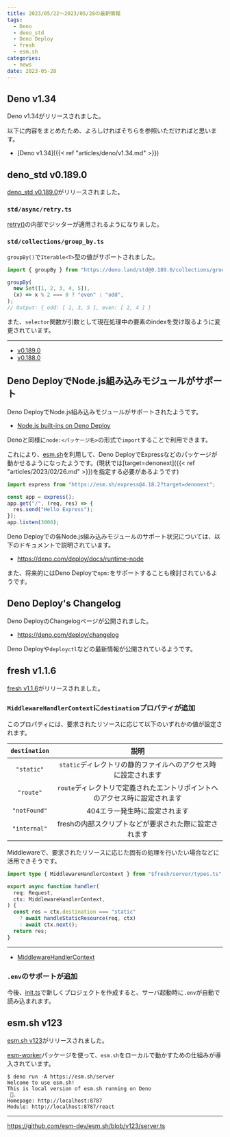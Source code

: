 ```yaml
---
title: 2023/05/22〜2023/05/28の最新情報
tags:
  - Deno
  - deno_std
  - Deno Deploy
  - fresh
  - esm.sh
categories:
  - news
date: 2023-05-28
---
```


## Deno v1.34

Deno v1.34がリリースされました。

以下に内容をまとめたため、よろしければそちらを参照いただければと思います。

* [Deno v1.34]({{< ref "articles/deno/v1.34.md" >}})



## deno_std v0.189.0

[deno_std v0.189.0](https://github.com/denoland/deno_std/releases/tag/0.189.0)がリリースされました。

### `std/async/retry.ts`

[retry()](https://deno.land/std@0.189.0/async/retry.ts?s=retry)の内部でジッターが適用されるようになりました。

### `std/collections/group_by.ts`

`groupBy()`で`Iterable<T>`型の値がサポートされました。

```javascript
import { groupBy } from "https://deno.land/std@0.189.0/collections/group_by.ts";

groupBy(
  new Set([1, 2, 3, 4, 5]),
  (x) => x % 2 === 0 ? "even" : "odd",
);
// Output: { odd: [ 1, 3, 5 ], even: [ 2, 4 ] }
```

また、`selector`関数が引数として現在処理中の要素のindexを受け取るように変更されています。

---

* [v0.189.0](https://deno.land/std@0.189.0/collections/group_by.ts?s=groupBy)
* [v0.188.0](https://deno.land/std@0.188.0/collections/group_by.ts?s=groupBy)
        

## Deno DeployでNode.js組み込みモジュールがサポート

Deno DeployでNode.js組み込みモジュールがサポートされたようです。

- [Node.js built-ins on Deno Deploy](https://deno.com/blog/node-builtins-on-deploy)

Denoと同様に`node:<パッケージ名>`の形式で`import`することで利用できます。

これにより、[esm.sh](esm.sh)を利用して、Deno DeployでExpressなどのパッケージが動かせるようになったようです。(現状では[target=denonext]({{< ref "articles/2023/02/26.md" >}})を指定する必要があるようです)

```javascript
import express from "https://esm.sh/express@4.18.2?target=denonext";

const app = express();
app.get("/", (req, res) => {
  res.send("Hello Express");
});
app.listen(3000);
```

Deno Deployでの各Node.js組み込みモジュールのサポート状況については、以下のドキュメントで説明されています。

- https://deno.com/deploy/docs/runtime-node

また、将来的にはDeno Deployで`npm:`をサポートすることも検討されているようです。

## Deno Deploy's Changelog

Deno DeployのChangelogページが公開されました。

* https://deno.com/deploy/changelog

Deno Deployや`deployctl`などの最新情報が公開されているようです。

## fresh v1.1.6

[fresh v1.1.6](https://github.com/denoland/fresh/releases/tag/1.1.6)がリリースされました。

### `MiddlewareHandlerContext`に`destination`プロパティが追加

このプロパティには、要求されたリソースに応じて以下のいずれかの値が設定されます。

|`destination`|説明|
|:---:|:---:|
|`"static"`|`static`ディレクトリの静的ファイルへのアクセス時に設定されます|
|`"route"`|`route`ディレクトリで定義されたエントリポイントへのアクセス時に設定されます|
|`"notFound"`|404エラー発生時に設定されます|
|`"internal"`|freshの内部スクリプトなどが要求された際に設定されます|

Middlewareで、要求されたリソースに応じた固有の処理を行いたい場合などに活用できそうです。

```typescript
import type { MiddlewareHandlerContext } from "$fresh/server/types.ts";

export async function handler(
  req: Request,
  ctx: MiddlewareHandlerContext,
) {
  const res = ctx.destination === "static"
    ? await handleStaticResource(req, ctx)
    : await ctx.next();
  return res;
}
```

---

- [MiddlewareHandlerContext](https://deno.land/x/fresh@1.1.6/src/server/types.ts?s=MiddlewareHandlerContext)
    
### `.env`のサポートが追加

今後、[init.ts](https://deno.land/x/fresh@1.1.6/init.ts)で新しくプロジェクトを作成すると、サーバ起動時に`.env`が自動で読み込まれます。

## esm.sh v123

[esm.sh v123](https://github.com/esm-dev/esm.sh/releases/tag/v123)がリリースされました。

[esm-worker](https://www.npmjs.com/package/esm-worker)パッケージを使って、`esm.sh`をローカルで動かすための仕組みが導入されています。

```shell
$ deno run -A https://esm.sh/server
Welcome to use esm.sh!
This is local version of esm.sh running on Deno
 🦕.
Homepage: http://localhost:8787
Module: http://localhost:8787/react
```

---

https://github.com/esm-dev/esm.sh/blob/v123/server.ts
